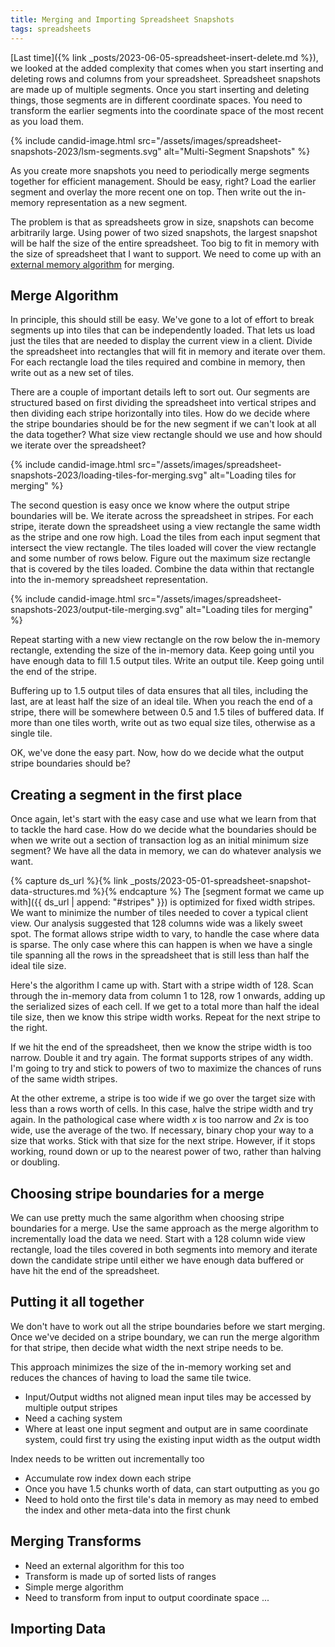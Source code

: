 ```yaml
---
title: Merging and Importing Spreadsheet Snapshots
tags: spreadsheets 
---
```


[Last time]({% link _posts/2023-06-05-spreadsheet-insert-delete.md %}), we looked at the added complexity that comes when you start inserting and deleting rows and columns from your spreadsheet. Spreadsheet snapshots are made up of multiple segments. Once you start inserting and deleting things, those segments are in different coordinate spaces. You need to transform the earlier segments into the coordinate space of the most recent as you load them. 

{% include candid-image.html src="/assets/images/spreadsheet-snapshots-2023/lsm-segments.svg" alt="Multi-Segment Snapshots" %}

As you create more snapshots you need to periodically merge segments together for efficient management. Should be easy, right? Load the earlier segment and overlay the more recent one on top. Then write out the in-memory representation as a new segment. 

The problem is that as spreadsheets grow in size, snapshots can become arbitrarily large. Using power of two sized snapshots, the largest snapshot will be half the size of the entire spreadsheet. Too big to fit in memory with the size of spreadsheet that I want to support. We need to come up with an [external memory algorithm](https://en.wikipedia.org/wiki/External_memory_algorithm) for merging. 

## Merge Algorithm

In principle, this should still be easy. We've gone to a lot of effort to break segments up into tiles that can be independently loaded. That lets us load just the tiles that are needed to display the current view in a client. Divide the spreadsheet into rectangles that will fit in memory and iterate over them. For each rectangle load the tiles required and combine in memory, then write out as a new set of tiles.

There are a couple of important details left to sort out. Our segments are structured based on first dividing the spreadsheet into vertical stripes and then dividing each stripe horizontally into tiles. How do we decide where the stripe boundaries should be for the new segment if we can't look at all the data together? What size view rectangle should we use and how should we iterate over the spreadsheet?

{% include candid-image.html src="/assets/images/spreadsheet-snapshots-2023/loading-tiles-for-merging.svg" alt="Loading tiles for merging" %}

The second question is easy once we know where the output stripe boundaries will be. We iterate across the spreadsheet in stripes. For each stripe, iterate down the spreadsheet using a view rectangle the same width as the stripe and one row high. Load the tiles from each input segment that intersect the view rectangle. The tiles loaded will cover the view rectangle and some number of rows below. Figure out the maximum size rectangle that is covered by the tiles loaded. Combine the data within that rectangle into the in-memory spreadsheet representation. 

{% include candid-image.html src="/assets/images/spreadsheet-snapshots-2023/output-tile-merging.svg" alt="Loading tiles for merging" %}

Repeat starting with a new view rectangle on the row below the in-memory rectangle, extending the size of the in-memory data. Keep going until you have enough data to fill 1.5 output tiles. Write an output tile. Keep going until the end of the stripe.

Buffering up to 1.5 output tiles of data ensures that all tiles, including the last, are at least half the size of an ideal tile. When you reach the end of a stripe, there will be somewhere between 0.5 and 1.5 tiles of buffered data. If more than one tiles worth, write out as two equal size tiles, otherwise as a single tile.

OK, we've done the easy part. Now, how do we decide what the output stripe boundaries should be?

## Creating a segment in the first place

Once again, let's start with the easy case and use what we learn from that to tackle the hard case. How do we decide what the boundaries should be when we write out a section of transaction log as an initial minimum size segment? We have all the data in memory, we can do whatever analysis we want. 

{% capture ds_url %}{% link _posts/2023-05-01-spreadsheet-snapshot-data-structures.md %}{% endcapture %}
The [segment format we came up with]({{ ds_url | append: "#stripes" }}) is optimized for fixed width stripes. We want to minimize the number of tiles needed to cover a typical client view. Our analysis suggested that 128 columns wide was a likely sweet spot. The format allows stripe width to vary, to handle the case where data is sparse. The only case where this can happen is when we have a single tile spanning all the rows in the spreadsheet that is still less than half the ideal tile size. 

Here's the algorithm I came up with. Start with a stripe width of 128. Scan through the in-memory data from column 1 to 128, row 1 onwards, adding up the serialized sizes of each cell. If we get to a total more than half the ideal tile size, then we know this stripe width works. Repeat for the next stripe to the right. 

If we hit the end of the spreadsheet, then we know the stripe width is too narrow. Double it and try again. The format supports stripes of any width. I'm going to try and stick to powers of two to maximize the chances of runs of the same width stripes.

At the other extreme, a stripe is too wide if we go over the target size with less than a rows worth of cells. In this case, halve the stripe width and try again. In the pathological case where width *x* is too narrow and *2x* is too wide, use the average of the two. If necessary, binary chop your way to a size that works. Stick with that size for the next stripe. However, if it stops working, round down or up to the nearest power of two, rather than halving or doubling. 

## Choosing stripe boundaries for a merge

We can use pretty much the same algorithm when choosing stripe boundaries for a merge. Use the same approach as the merge algorithm to incrementally load the data we need. Start with a 128 column wide view rectangle, load the tiles covered in both segments into memory and iterate down the candidate stripe until either we have enough data buffered or have hit the end of the spreadsheet. 

## Putting it all together

We don't have to work out all the stripe boundaries before we start merging. Once we've decided on a stripe boundary, we can run the merge algorithm for that stripe, then decide what width the next stripe needs to be. 

This approach minimizes the size of the in-memory working set and reduces the chances of having to load the same tile twice.
* Input/Output widths not aligned mean input tiles may be accessed by multiple output stripes
* Need a caching system
* Where at least one input segment and output are in same coordinate system, could first try using the existing input width as the output width

Index needs to be written out incrementally too
* Accumulate row index down each stripe
* Once you have 1.5 chunks worth of data, can start outputting as you go
* Need to hold onto the first tile's data in memory as may need to embed the index and other meta-data into the first chunk

## Merging Transforms

* Need an external algorithm for this too
* Transform is made up of sorted lists of ranges
* Simple merge algorithm
* Need to transform from input to output coordinate space ...

## Importing Data
